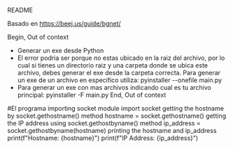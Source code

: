 README

Basado en https://beej.us/guide/bgnet/

Begin, Out of context
-  Generar un exe desde Python
-  El error podria ser porque no estas ubicado en la raiz del archivo, por lo cual si tienes un directorio raiz y una carpeta donde se ubica este archivo, debes generar el exe desde la carpeta correcta. Para generar un exe de un archivo en especifico utiliza: pyinstaller --onefile main.py
-  Para generar un exe con mas archivos indicando cual es tu archivo principal:  pyinstaller -F main.py
End, Out of context


#El programa
importing socket module
import socket
getting the hostname by socket.gethostname() method
hostname = socket.gethostname()
getting the IP address using socket.gethostbyname() method
ip_address = socket.gethostbyname(hostname)
printing the hostname and ip_address
print(f"Hostname: {hostname}")
print(f"IP Address: {ip_address}")


